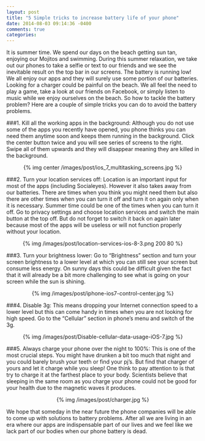 ```yaml
---
layout: post
title: "5 Simple tricks to increase battery life of your phone"
date: 2014-08-03 09:14:36 -0400
comments: true
categories: 
---
```

It is summer time. We spend our days on the beach getting sun tan, enjoying our Mojitos and swimming. During this summer relaxation, we take out our phones to take a selfie or text to our friends and we see the inevitable result on the top bar in our screens. The battery is running low! We all enjoy our apps and they will surely use some portion of our batteries. Looking for a charger could be painful on the beach. We all feel the need to play a game, take a look at our friends on Facebook, or simply listen to music while we enjoy ourselves on the beach. So how to tackle the battery problem? Here are a couple of simple tricks you can do to avoid the battery problems.
<!-- more -->

###1. Kill all the working apps in the background: 
Although you do not use some of the apps you recently have opened, you phone thinks you can need them anytime soon and keeps them running in the background. Click the center button twice and you will see series of screens to the right. Swipe all of them upwards and they will disappear meaning they are killed in the background.
<p style="text-align:center">
{% img center /images/post/ios_7_multitasking_screens.jpg %}
</p>

###2. Turn your location services off: 
Location is an important input for most of the apps (including Socialeyes). However it also takes away from our batteries. There are times when you think you might need them but also there are other times when you can turn it off and turn it on again only when it is necessary. Summer time could be one of the times when you can turn it off. Go to privacy settings and choose location services and switch the main button at the top off. But do not forget to switch it back on again later because most of
the apps will be useless or will not function properly without your location. 
<p style="text-align:center">
{% img /images/post/location-services-ios-8-3.png 200 80 %}
</p>
###3. Turn your brightness lower:
 Go to “Brightness” section and turn your screen brightness to a lower level at which you can still see your screen but consume less energy. On sunny days this could be difficult given the fact that it will already be a bit more challenging to see what is going on your screen while the sun is shining.
<p style="text-align:center">
{% img /images/post/iphone-ios7-control-center.jpg %}
</p>
###4. Disable 3g: 
This means dropping your Internet connection speed to a lower level but this can come handy in times when you are not looking for high speed. Go to the “Cellular” section in phone’s menu and switch of the 3g. 
<p style="text-align:center">
{% img /images/post/Disable-cellular-data-usage-iOS-7.jpg %}
</p>
###5. Always charge your phone over the night to 100%:
 This is one of the most crucial steps. You might have drunken a bit too much that night and you could barely brush your teeth or find your pj’s. But find that charger of yours and let it charge while you sleep! One think to pay attention to is that try to charge it at the farthest place to your body. Scientists believe that sleeping in the same room as you charge your phone could not be good for your health due to the magnetic waves it produces.  
<p style="text-align:center">
{% img /images/post/charger.jpg %}
</p>

We hope that someday in the near future the phone companies will be able to come up with solutions to battery problems. After all we are living in an era where our apps are indispensable part of our lives and we feel like we lack part of our bodies when our phone battery is dead. 